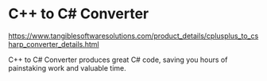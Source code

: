 # C++ to C# Converter

https://www.tangiblesoftwaresolutions.com/product_details/cplusplus_to_csharp_converter_details.html

C++ to C# Converter produces great C# code, saving you hours of painstaking work and valuable time.
